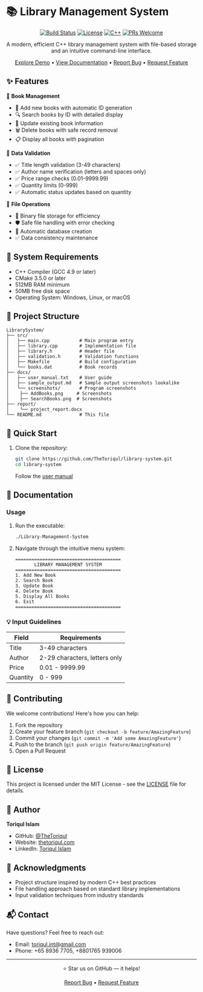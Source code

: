 # 📚 Library Management System

<div align="center">

[![Build Status](https://img.shields.io/badge/build-passing-brightgreen.svg)](https://github.com/TheToriqul/library-system)
[![License](https://img.shields.io/badge/license-MIT-blue.svg)](https://github.com/TheToriqul/library-system/blob/main/LICENSE)
[![C++](https://img.shields.io/badge/C++-17-blue.svg)](https://isocpp.org/)
[![PRs Welcome](https://img.shields.io/badge/PRs-welcome-brightgreen.svg)](https://github.com/TheToriqul/library-system/pulls)

A modern, efficient C++ library management system with file-based storage and an intuitive command-line interface.

[Explore Demo](#usage) • [View Documentation](#documentation) • [Report Bug](https://github.com/TheToriqul/library-system/issues) • [Request Feature](https://github.com/TheToriqul/library-system/issues)

</div>

## ✨ Features

🔹 **Book Management**
  - 📝 Add new books with automatic ID generation
  - 🔍 Search books by ID with detailed display
  - 🔄 Update existing book information
  - 🗑️ Delete books with safe record removal
  - 📋 Display all books with pagination

🔹 **Data Validation**
  - ✅ Title length validation (3-49 characters)
  - ✅ Author name verification (letters and spaces only)
  - ✅ Price range checks (0.01-9999.99)
  - ✅ Quantity limits (0-999)
  - ✅ Automatic status updates based on quantity

🔹 **File Operations**
  - 💾 Binary file storage for efficiency
  - 🛡️ Safe file handling with error checking
  - 🔄 Automatic database creation
  - ✅ Data consistency maintenance

## 🔧 System Requirements

- C++ Compiler (GCC 4.9 or later)
- CMake 3.5.0 or later
- 512MB RAM minimum
- 50MB free disk space
- Operating System: Windows, Linux, or macOS

## 📁 Project Structure

```
LibrarySystem/
├── src/
│   ├── main.cpp           # Main program entry
│   ├── library.cpp        # Implementation file
│   ├── library.h          # Header file
│   ├── validation.h       # Validation functions
│   ├── Makefile           # Build configuration
│   └── books.dat          # Book records
├── docs/
│   ├── user_manual.txt    # User guide
│   ├── sample_output.md   # Sample output screenshots lookalike
│   └── screenshots/       # Program screenshots
│    ├── AddBooks.png     # Screenshots
│    ├── SearchBooks.png  # Screenshots         
├── report/
│    └── project_report.docx
└── README.md              # This file
```

## 🚀 Quick Start

1. Clone the repository:
   ```bash
   git clone https://github.com/TheToriqul/library-system.git
   cd library-system
   ```
   Follow the [user manual](./docs/user_manual.txt)

## 📖 Documentation

### Usage

1. Run the executable:
   ```bash
   ./Library-Management-System
   ```

2. Navigate through the intuitive menu system:
   ```
   =======================================
          LIBRARY MANAGEMENT SYSTEM
   =======================================
   1. Add New Book
   2. Search Book
   3. Update Book
   4. Delete Book
   5. Display All Books
   6. Exit
   =======================================
   ```

### 💡 Input Guidelines

| Field    | Requirements                    |
|----------|--------------------------------|
| Title    | 3-49 characters                |
| Author   | 2-29 characters, letters only  |
| Price    | 0.01 - 9999.99                |
| Quantity | 0 - 999                       |

## 🤝 Contributing

We welcome contributions! Here's how you can help:

1. Fork the repository
2. Create your feature branch (`git checkout -b feature/AmazingFeature`)
3. Commit your changes (`git commit -m 'Add some AmazingFeature'`)
4. Push to the branch (`git push origin feature/AmazingFeature`)
5. Open a Pull Request

## 📝 License

This project is licensed under the MIT License - see the [LICENSE](https://github.com/TheToriqul/library-system/blob/main/LICENSE) file for details.

## 👤 Author

**Toriqul Islam**
- GitHub: [@TheToriqul](https://github.com/TheToriqul)
- Website: [thetoriqul.com](https://thetoriqul.com)
- LinkedIn: [Toriqul Islam](https://www.linkedin.com/in/thetoriqul/)

## 🌟 Acknowledgments

- Project structure inspired by modern C++ best practices
- File handling approach based on standard library implementations
- Input validation techniques from industry standards

## 📬 Contact

Have questions? Feel free to reach out:
- Email: toriqul.int@gmail.com
- Phone: +65 8936 7705, +8801765 939006

---
<div align="center">
⭐ Star us on GitHub — it helps!

[Report Bug](https://github.com/TheToriqul/library-system/issues) • [Request Feature](https://github.com/TheToriqul/library-system/issues)
</div>